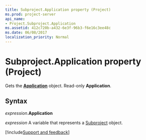 ```yaml
---
title: Subproject.Application property (Project)
ms.prod: project-server
api_name:
- Project.Subproject.Application
ms.assetid: 412c720b-a432-6e3f-96b3-f6e16c3ee48c
ms.date: 06/08/2017
localization_priority: Normal
---
```



# Subproject.Application property (Project)

Gets the  **[Application](Project.Application.md)** object. Read-only **Application**.


## Syntax

_expression_.**Application**

_expression_ A variable that represents a [Subproject](./Project.Subproject.md) object.

[!include[Support and feedback](~/includes/feedback-boilerplate.md)]